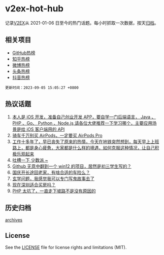 # v2ex-hot-hub

 记录[V2EX](https://www.v2ex.com/)从 2021-01-06 日至今的热门话题。每小时抓取一次数据，按天[归档](archives)。
 
 ## 相关项目

- [GitHub热榜](https://github.com/snaildev/github-hot-hub)
- [知乎热榜](https://github.com/snaildev/zhihu-hot-hub)
- [微博热榜](https://github.com/snaildev/weibo-hot-hub)
- [头条热榜](https://github.com/snaildev/toutiao-hot-hub)
- [抖音热榜](https://github.com/snaildev/douyin-hot-hub)


 `更新时间：2023-09-05 15:05:27 +0800`

## 热议话题

1. [本人是 iOS 开发，准备自己创业开发 APP，要自学一门后端语言， Java 、 PHP 、Go、 Python 、Node.js,请各位大佬推荐一下学习哪个，主要应用场景是给 iOS 客户端用的 API](https://www.v2ex.com/t/970816)
1. [骑车千万别买 AirPods，一定要买 AirPods Pro](https://www.v2ex.com/t/970936)
1. [工作十多年了，早已丧失了原来的热情，今天在地铁突然想到，每天早上上班路上，都是身心疲惫，大家都是什么样的境遇，如何克服这种情况，让自己积极乐观起来](https://www.v2ex.com/t/970942)
1. [吐槽一下 少数派 ~](https://www.v2ex.com/t/970812)
1. [Github 无意中翻到一个 win12 的项目，居然是初三学生写的？](https://www.v2ex.com/t/970823)
1. [国庆开长途回老家，有啥合适的车险么？](https://www.v2ex.com/t/970791)
1. [玄学问题，我感觉我可以专门写鬼故事去了](https://www.v2ex.com/t/971038)
1. [现在深圳适合买房吗？](https://www.v2ex.com/t/970972)
1. [PHP 太坑了，一直走下坡路不是没有原因的](https://www.v2ex.com/t/970827)

## 历史归档

[archives](archives)

## License

See the [LICENSE](LICENSE) file for license rights and limitations (MIT).
